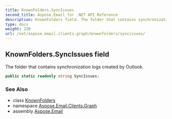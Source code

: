 ```yaml
---
title: KnownFolders.SyncIssues
second_title: Aspose.Email for .NET API Reference
description: KnownFolders field. The folder that contains synchronization logs created by Outlook
type: docs
weight: 220
url: /net/aspose.email.clients.graph/knownfolders/syncissues/
---
```

## KnownFolders.SyncIssues field

The folder that contains synchronization logs created by Outlook.

```csharp
public static readonly string SyncIssues;
```

### See Also

* class [KnownFolders](../)
* namespace [Aspose.Email.Clients.Graph](../../knownfolders/)
* assembly [Aspose.Email](../../../)


